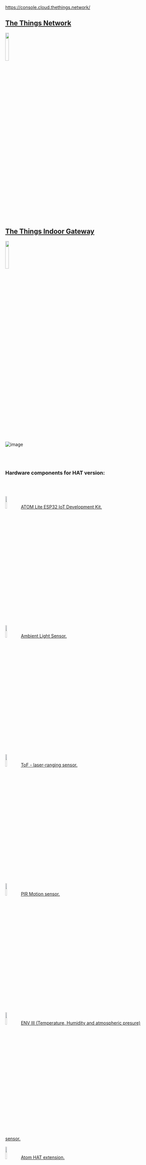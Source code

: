 
https://console.cloud.thethings.network/
<h2><a href="https://console.cloud.thethings.network/">The Things Network</a></h2>
 <img  width="15%" src="https://github.com/romankiss/R-IoT/assets/30365471/b0d29b40-49da-4751-888f-2eec16b9fdcc">

<h2><a href="https://shop.m5stack.com/collections/m5-controllers/products/atom-lite-esp32-development-kit">The Things Indoor Gateway</a></h2>
 <img  width="15%" src="https://github.com/romankiss/R-IoT/assets/30365471/37391087-8d15-4d1c-b4ce-9d45ca616c97">

<br />
<br />
<br />


![image](https://github.com/romankiss/R-IoT/assets/30365471/6797de24-33ec-4b1d-9356-fff88c37ff1f)

<br /><br />
<h3>Hardware components for HAT version:</h3>
<br /><br />
<p style="display:inline-block;">
  <img  width="10%" src="https://github.com/romankiss/R-IoT/assets/30365471/40ae9537-c80b-49c5-803d-bfe5a858fb83">
  <a href="https://shop.m5stack.com/collections/m5-controllers/products/atom-lite-esp32-development-kit">ATOM Lite ESP32 IoT Development Kit.</a>
  <br/><br/>
  <img  width="10%" src="https://github.com/romankiss/R-IoT/assets/30365471/93c99219-88d7-4cfd-8390-e7bff8a774f0">
   <a href="https://shop.m5stack.com/collections/m5-sensor/products/m5stickc-hat-ambient-light-sensor">Ambient Light Sensor.</a>
  <br/><br/>
  <img width="10%" src="https://github.com/romankiss/R-IoT/assets/30365471/5d1ad426-e63f-46f9-b9c6-c478a710e6d3">
   <a href="https://shop.m5stack.com/collections/m5-sensor/products/m5stickc-tof-hatvl53l0x"> ToF - laser-ranging sensor.</a>
  <br/><br/>
   <img width="10%" src="https://github.com/romankiss/R-IoT/assets/30365471/23b17100-c5d3-4141-8979-a1740b9ddef5">
  <a href="https://shop.m5stack.com/collections/m5-sensor/products/m5stickccompatible-hat-pir-sensor">PIR Motion sensor.</a>
  <br/><br/>
   <img width="10%" src="https://github.com/romankiss/R-IoT/assets/30365471/1eba506c-6b42-4984-9ceb-1487732a2156">
  <a href="https://shop.m5stack.com/products/m5stickc-env-hat-iii-sht30-qmp6988">ENV III (Temperature, Humidity and atmospheric presure) sensor.</a>
  <br/><br/>
   <img width="10%" src="https://github.com/romankiss/R-IoT/assets/30365471/d1e6fe78-4a29-4b5e-b431-03b0590ae394">
  <a href="https://shop.m5stack.com/products/atom-mate">Atom HAT extension.</a>
  <br/><br/>
   <img width="10%" src="https://github.com/romankiss/R-IoT/assets/30365471/8feae0ad-7026-4ae4-8f9a-403a8b012bfd">
  <a href="https://shop.m5stack.com/products/lorawan-unit-868mhz-asr6501-with-antenna">LoRaWAN UNIT 868MHz (ASR6501) with Antenna</a>
</p>

<br />
<br />
<h3>Telemetry data - payload:</h3>
<br />
<img width="80%" src="https://github.com/romankiss/R-IoT/assets/30365471/1792bea7-ca61-417b-a5a3-19a36b6c9d9a">
<br />
<br />
<h3>LoRa IoT Device with PIR Motion sensor:</h3>
<img width="10%" src="https://github.com/romankiss/R-IoT/assets/30365471/c3e47b2b-2e1d-46b6-ac0c-a4baac4bd640">

<br /><br />


<h3>LoRa IoT Device powered by phone with a Debuging app:</h3>
<img width="30%" src="https://github.com/romankiss/R-IoT/assets/30365471/c59d1251-553d-41f0-a7e5-e3091d36b625">

<br /><br />


<br />
<br />
<br />

![image](https://github.com/romankiss/R-IoT/assets/30365471/ac8dafbf-66e9-4444-9ab8-823a346b1773)

<br />
<br />
<br />
<h3>Examples of the LoRaWAN IoT Devices</h3>
<br /><br />
<p style="display:inline-block;">
  <img  width="15%" src="https://github.com/romankiss/R-IoT/assets/30365471/f872fd2a-04b3-4536-8481-cd494b53dab4">
  <a href="https://aithings.store/indoor-monitoring/milesight-ws101-868m-lorawan-smart-button">Milesight WS101-868M LoRaWAN Smart Button.</a>
  <br/><br/>
  <img  width="25%" src="https://github.com/romankiss/R-IoT/assets/30365471/45da77eb-c227-4fcf-b9cd-cb2129e37f38">
   <a href="https://iot-shop.de/en/shop/els-ers-elsys-ers-room-sensor-3946?category=4#attr=2152,2153,3633,3638,10344,2149,2148,3637,2146,3636,3634,3635,2147,2151,3639,9583">Elsys ERS Room Sensor.</a>
  <br/><br/><br/><br/>
 <img  width="35%" src="https://github.com/romankiss/R-IoT/assets/30365471/d1dc2e1a-717e-4710-a1ea-f2571bed7826">
  <a href="https://iot-shop.de/en/shop/category/connectivity-lorawan-4">IoT-Shop.de</a>
  <br/><br/>
  <br/><br/>
</p>



